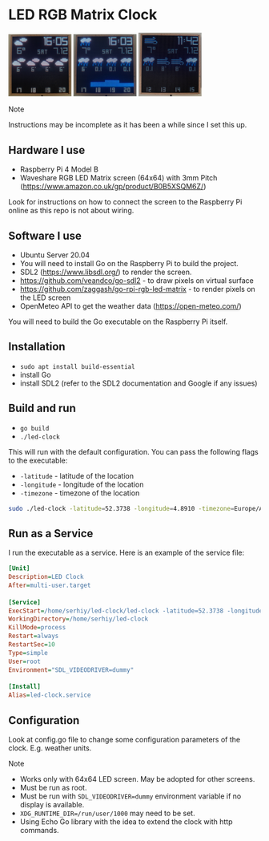 # LED RGB Matrix Clock

<img src="resources/git/cloudy.jpeg" width="25%" alt="Cloudy"/> <img src="resources/git/rain.jpeg" width="25%" alt="Rain"/> <img src="resources/git/wind.jpeg" width="25%" alt="Wind"/>

> [!NOTE]
> Instructions may be incomplete as it has been a while since I set this up.

## Hardware I use
- Raspberry Pi 4 Model B
- Waveshare RGB LED Matrix screen (64x64) with 3mm Pitch (https://www.amazon.co.uk/gp/product/B0B5XSQM6Z/)

Look for instructions on how to connect the screen to the Raspberry Pi online as this repo is not about wiring.

## Software I use

- Ubuntu Server 20.04
- You will need to install Go on the Raspberry Pi to build the project.
- SDL2 (https://www.libsdl.org/) to render the screen.
- https://github.com/veandco/go-sdl2 - to draw pixels on virtual surface
- https://github.com/zaggash/go-rpi-rgb-led-matrix - to render pixels on the LED screen
- OpenMeteo API to get the weather data (https://open-meteo.com/)

You will need to build the Go executable on the Raspberry Pi itself.

## Installation

- `sudo apt install build-essential`
- install Go
- install SDL2 (refer to the SDL2 documentation and Google if any issues)

## Build and run

- `go build`
- `./led-clock`

This will run with the default configuration. You can pass the following flags to the executable:

- `-latitude` - latitude of the location
- `-longitude` - longitude of the location
- `-timezone` - timezone of the location

```bash
sudo ./led-clock -latitude=52.3738 -longitude=4.8910 -timezone=Europe/Amsterdam
```

## Run as a Service

I run the executable as a service. Here is an example of the service file:

```ini
[Unit]
Description=LED Clock
After=multi-user.target

[Service]
ExecStart=/home/serhiy/led-clock/led-clock -latitude=52.3738 -longitude=4.8910 -timezone=Europe/Amsterdam
WorkingDirectory=/home/serhiy/led-clock
KillMode=process
Restart=always
RestartSec=10
Type=simple
User=root
Environment="SDL_VIDEODRIVER=dummy"

[Install]
Alias=led-clock.service
```

## Configuration

Look at config.go file to change some configuration parameters of the clock. E.g. weather units.

> [!NOTE]
> - Works only with 64x64 LED screen. May be adopted for other screens.
> - Must be run as root.
> - Must be run with `SDL_VIDEODRIVER=dummy` environment variable if no display is available.
> - `XDG_RUNTIME_DIR=/run/user/1000` may need to be set.
> - Using Echo Go library with the idea to extend the clock with http commands.
